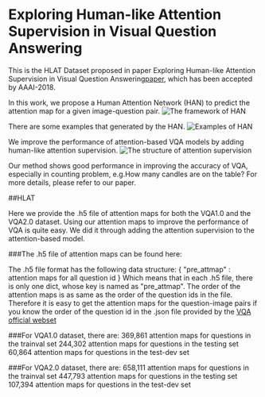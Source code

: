 # Exploring Human-like Attention Supervision in Visual Question Answering
This is the HLAT Dataset proposed in paper Exploring Human-like Attention Supervision in Visual Question Answering[paper](https://arxiv.org/abs/1709.06308), which has been accepted by AAAI-2018. 

In this work, we propose a Human Attention Network (HAN) to predict the attention map for a given image-question pair.
![The framework of HAN]()

There are some examples that generated by the HAN.
![Examples of HAN]()

We improve the performance of attention-based VQA models by adding human-like attention supervision.
![The structure of attention supervision]()

Our method shows good performance in improving the accuracy of VQA, especially in counting problem, e.g.How many candles are on the table? For more details, please refer to our paper.

##HLAT

Here we provide the .h5 file of attention maps for both the VQA1.0 and the VQA2.0 dataset.
Using our attention maps to improve the performance of VQA is quite easy. 
We did it through adding the attention supervision to the attention-based model.

###The .h5 file of attention maps can be found here:

The .h5 file format has the following data structure: 
{
"pre_attmap" : attention maps for all question id 
}
Which means that in each .h5 file, there is only one dict, whose key is named as "pre_attmap". The order of the attention maps is as same as the order of the question ids in the file. Therefore it is easy to get the attention maps for the question-image pairs if you know the order of the question id in the .json file provided by the [VQA official webset](http://visualqa.org/download.html)


###For VQA1.0 dataset, there are:
369,861 attention maps for questions in the trainval set 
244,302 attention maps for questions in the testing set
 60,864 attention maps for questions in the test-dev set

###For VQA2.0 dataset, there are:
658,111 attention maps for questions in the trainval set 
447,793 attention maps for questions in the testing set
107,394 attention maps for questions in the test-dev set

